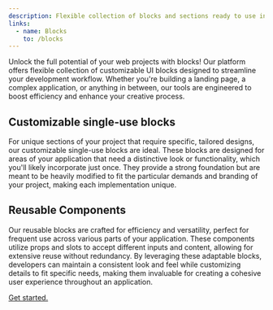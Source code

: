 ```yaml
---
description: Flexible collection of blocks and sections ready to use in your app
links:
  - name: Blocks
    to: /blocks
---
```


Unlock the full potential of your web projects with blocks! Our platform offers flexible collection of customizable UI blocks designed to streamline your development workflow. Whether you're building a landing page, a complex application, or anything in between, our tools are engineered to boost efficiency and enhance your creative process.

## Customizable single-use blocks

For unique sections of your project that require specific, tailored designs, our customizable single-use blocks are ideal. These blocks are designed for areas of your application that need a distinctive look or functionality, which you'll likely incorporate just once. They provide a strong foundation but are meant to be heavily modified to fit the particular demands and branding of your project, making each implementation unique.

## Reusable Components

Our reusable blocks are crafted for efficiency and versatility, perfect for frequent use across various parts of your application. These components utilize props and slots to accept different inputs and content, allowing for extensive reuse without redundancy. By leveraging these adaptable blocks, developers can maintain a consistent look and feel while customizing details to fit specific needs, making them invaluable for creating a cohesive user experience throughout an application.

[Get started.](/blocks)
